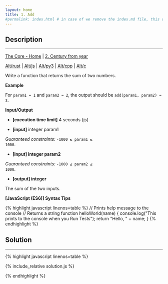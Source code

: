 ```yaml
---
layout: home
title: 1. Add
#permalink: index.html # in case of we remove the index.md file, this doc will be the index page
---
```


<div class="row">
<div class="columnStmt" markdown="1">

## Description
------

[The Core - Home](../../code-signal-arcade-thecore/README.html) | [2. Century from year](../2_centuryFromYear/README.html) 

[Alt/rust](./Alt_rust/README.md) | [Alt/js](./Alt_js/README.html) | [Alt/py3](./Alt_py3/README.md) | [Alt/cpp](./Alt_cpp/README.md) | [Alt/c](./Alt_c/README.md)

Write a function that returns the sum of two numbers.

**Example**

For <code>param1 = 1</code> and <code>param2 = 2</code>, the output should be
<code>add(param1, param2) = 3</code>.

**Input/Output**

* **[execution time limit]** 4 seconds (js)

* **[input]** integer param1

*Guaranteed constraints:*
<code>-1000 ≤ param1 ≤ 1000</code>.

* **[input] integer param2**

*Guaranteed constraints:*
<code>-1000 ≤ param2 ≤ 1000</code>.

* **[output] integer**

The sum of the two inputs.

**[JavaScript (ES6)] Syntax Tips**

{% highlight javascript linenos=table %}
// Prints help message to the console
// Returns a string
function helloWorld(name) {
    console.log("This prints to the console when you Run Tests");
    return "Hello, " + name;
}
{% endhighlight %}

</div>
<div class="columnSol" markdown="1">

## Solution
------

{% highlight javascript linenos=table %}

{% include_relative solution.js %}

{% endhighlight %}

</div>
</div>
